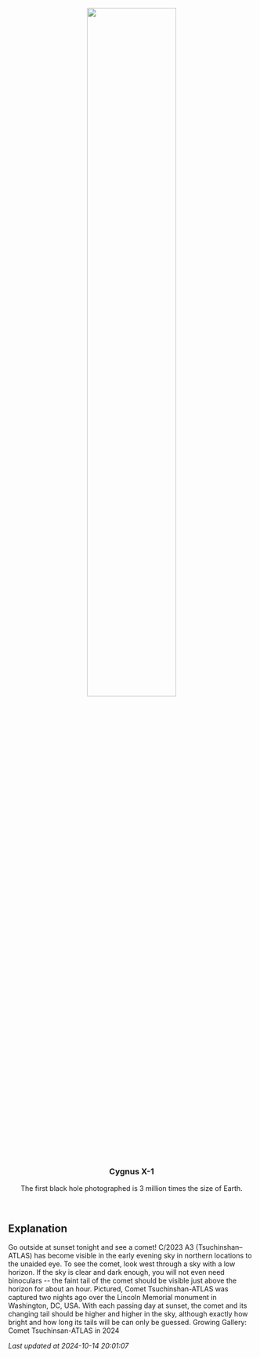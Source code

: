 <p align='center'>
    <img src='https://apod.nasa.gov/apod/image/2410/CometA3Dc_Gilmore_1080.jpg' width='60%' />
    <h3 align="center">Cygnus X-1</h3>
    <p align="center">The first black hole photographed is 3 million times the size of Earth.</p>
</p>
<br/>

Explanation
--
Go outside at sunset tonight and see a comet!  C/2023 A3 (Tsuchinshan–ATLAS) has become visible in the early evening sky in northern locations to the unaided eye. To see the comet, look west through a sky with a low horizon. If the sky is clear and dark enough, you will not even need binoculars -- the faint tail of the comet should be visible just above the horizon for about an hour.  Pictured, Comet Tsuchinshan-ATLAS was captured two nights ago over the Lincoln Memorial monument in Washington, DC, USA.  With each passing day at sunset, the comet and its changing tail should be higher and higher in the sky, although exactly how bright and how long its tails will be can only be guessed.   Growing Gallery: Comet Tsuchinsan-ATLAS in 2024


*Last updated at 2024-10-14 20:01:07*
